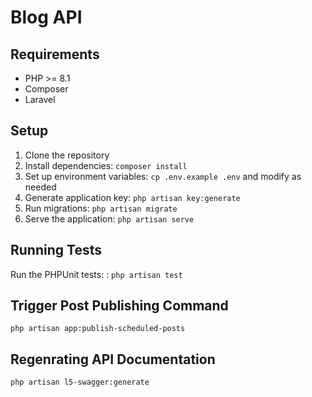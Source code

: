 # Blog API

## Requirements

-   PHP >= 8.1
-   Composer
-   Laravel

## Setup

1. Clone the repository
2. Install dependencies: `composer install`
3. Set up environment variables: `cp .env.example .env` and modify as needed
4. Generate application key: `php artisan key:generate`
5. Run migrations: `php artisan migrate`
6. Serve the application: `php artisan serve`

## Running Tests

Run the PHPUnit tests: : `php artisan test`

## Trigger Post Publishing Command

`php artisan app:publish-scheduled-posts`

## Regenrating API Documentation

`php artisan l5-swagger:generate`
